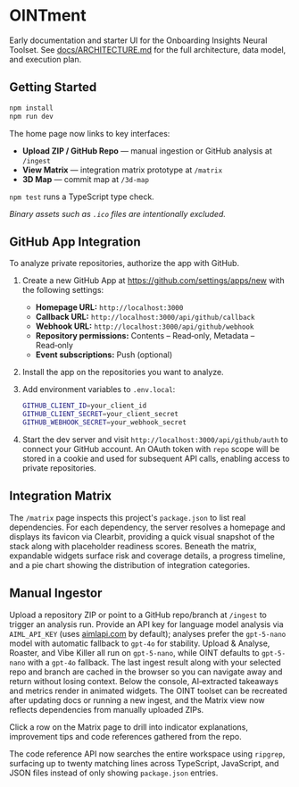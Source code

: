 # OINTment

Early documentation and starter UI for the Onboarding Insights Neural Toolset. See [docs/ARCHITECTURE.md](docs/ARCHITECTURE.md) for the full architecture, data model, and execution plan.

## Getting Started

```bash
npm install
npm run dev
```

The home page now links to key interfaces:

- **Upload ZIP / GitHub Repo** &mdash; manual ingestion or GitHub analysis at `/ingest`
- **View Matrix** &mdash; integration matrix prototype at `/matrix`
- **3D Map** &mdash; commit map at `/3d-map`

`npm test` runs a TypeScript type check.

*Binary assets such as `.ico` files are intentionally excluded.*

## GitHub App Integration

To analyze private repositories, authorize the app with GitHub.

1. Create a new GitHub App at <https://github.com/settings/apps/new> with the following settings:
   - **Homepage URL:** `http://localhost:3000`
   - **Callback URL:** `http://localhost:3000/api/github/callback`
   - **Webhook URL:** `http://localhost:3000/api/github/webhook`
   - **Repository permissions:** Contents – Read‑only, Metadata – Read‑only
   - **Event subscriptions:** Push (optional)
2. Install the app on the repositories you want to analyze.
3. Add environment variables to `.env.local`:

   ```bash
   GITHUB_CLIENT_ID=your_client_id
   GITHUB_CLIENT_SECRET=your_client_secret
   GITHUB_WEBHOOK_SECRET=your_webhook_secret
   ```

4. Start the dev server and visit `http://localhost:3000/api/github/auth` to connect your GitHub account. An OAuth token with `repo` scope will be stored in a cookie and used for subsequent API calls, enabling access to private repositories.

## Integration Matrix

The `/matrix` page inspects this project's `package.json` to list real dependencies.
For each dependency, the server resolves a homepage and displays its favicon via
Clearbit, providing a quick visual snapshot of the stack along with placeholder
readiness scores. Beneath the matrix, expandable widgets surface risk and
coverage details, a progress timeline, and a pie chart showing the distribution
of integration categories.

## Manual Ingestor

Upload a repository ZIP or point to a GitHub repo/branch at `/ingest` to trigger
an analysis run. Provide an API key for language model analysis via
`AIML_API_KEY` (uses [aimlapi.com](https://aimlapi.com) by default); analyses
prefer the `gpt-5-nano` model with automatic fallback to `gpt-4o` for
stability. Upload & Analyse, Roaster, and Vibe Killer all run on `gpt-5-nano`,
while OINT defaults to `gpt-5-nano` with a `gpt-4o` fallback. The last
ingest result along with your selected repo and branch are cached in the browser
so you can navigate away and return without losing context. Below the console,
AI‑extracted takeaways and metrics render in animated widgets. The OINT toolset
can be recreated after updating docs or running a new ingest, and the Matrix
view now reflects dependencies from manually uploaded ZIPs.

Click a row on the Matrix page to drill into indicator explanations, improvement
tips and code references gathered from the repo.

The code reference API now searches the entire workspace using `ripgrep`,
surfacing up to twenty matching lines across TypeScript, JavaScript, and JSON
files instead of only showing `package.json` entries.
